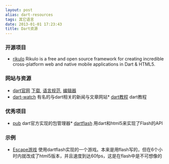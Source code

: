 ```yaml
---
layout: post
alias: dart-resources
tags: 其它语言
date: 2013-01-01 17:23:43
title: Dart资源
---
```


### 开源项目

*   [rikulo](http://rikulo.org/) Rikulo is a free and open source framework for creating incredible cross-platform web and native mobile applications in Dart & HTML5.

### 网站与资源

*   [dart官网](http://www.dartlang.org/) [下载](http://www.dartlang.org/downloads.html), [语言规范](http://www.dartlang.org/docs/spec/), [编辑器](http://www.dartlang.org/docs/editor/)
*   [dart-watch](http://blog.dartwatch.com/) 有名的与dart相关的新闻与文章网站*   [dart教程](http://c.dart-examples.com/learn) dart教程

### 优秀项目

*   [pub](http://www.dartlang.org/docs/pub-package-manager) dart官方实现的包管理器*   [dartflash](https://github.com/bp74/dartflash) 用dart和html5来实现了Flash的API

### 示例

*   [Escape游戏](http://www.dartflash.com/apps/escape/escape.html) 使用dartflash实现的一个游戏。本来是用flash写的，但在6个小时内就改成了html5版本，并且速度到达60fps，这是在flash中是不可想像的
